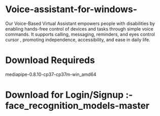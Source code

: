# Voice-assistant-for-windows-
Our Voice-Based Virtual Assistant empowers people with disabilities by enabling hands-free control of devices and tasks through simple voice commands. It supports calling, messaging, reminders, and eyes control cursor , promoting independence, accessibility, and ease in daily life.
# Download Requireds
mediapipe-0.8.10-cp37-cp37m-win_amd64
# Download for Login/Signup :- face_recognition_models-master
